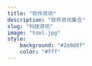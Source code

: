 ```yaml
---
title: "软件资讯"
description: "软件资讯集合"
slug: "科技资讯"
image: "tool.jpg"
style:
    background: "#2a9d8f"
    color: "#fff"
---
```

